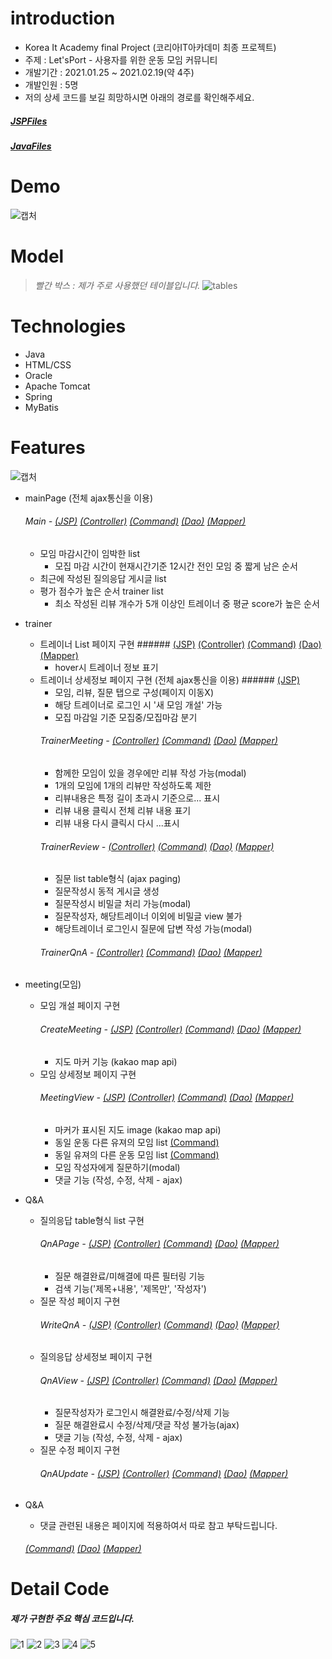 # introduction

* Korea It Academy final Project (코리아IT아카데미 최종 프로젝트)
* 주제 : Let'sPort - 사용자를 위한 운동 모임 커뮤니티
* 개발기간 : 2021.01.25 ~ 2021.02.19(약 4주)
* 개발인원 : 5명
* 저의 상세 코드를 보길 희망하시면 아래의 경로를 확인해주세요.
##### [JSPFiles](https://github.com/plitche/LetsPorts/tree/main/Project/src/main/webapp/WEB-INF/views/yongPage)
##### [JavaFiles](https://github.com/plitche/LetsPorts/tree/main/Project/src/main/java/com/koreait/project/yongsoo)

# Demo
![캡처](https://user-images.githubusercontent.com/70326085/109097682-23bd2c80-7763-11eb-98a8-7fa5a59c3f3a.PNG)


# Model
> _빨간 박스 : 제가 주로 사용했던 테이블입니다._
![tables](https://user-images.githubusercontent.com/70326085/108591854-34118800-73ae-11eb-91c5-f1a7eb456ef8.jpg)

# Technologies

* Java
* HTML/CSS
* Oracle
* Apache Tomcat
* Spring
* MyBatis

# Features
![캡처](https://user-images.githubusercontent.com/70326085/109098123-0fc5fa80-7764-11eb-8b34-d7b890ac4b89.PNG)

* mainPage (전체 ajax통신을 이용)
   ###### Main - [(JSP)](https://github.com/plitche/LetsPorts/blob/main/Project/src/main/webapp/WEB-INF/views/index.jsp) [(Controller)](https://github.com/plitche/LetsPorts/blob/main/Project/src/main/java/com/koreait/project/yongsoo/controller/MainPageController.java) [(Command)](https://github.com/plitche/LetsPorts/tree/main/Project/src/main/java/com/koreait/project/yongsoo/command/mainPage) [(Dao)](https://github.com/plitche/LetsPorts/blob/main/Project/src/main/java/com/koreait/project/yongsoo/dao/MainPageDao.java) [(Mapper)](https://github.com/plitche/LetsPorts/blob/main/Project/src/main/java/com/koreait/project/yongsoo/dao/mapper/mainPage.xml)
   - 모임 마감시간이 임박한 list
     - 모집 마감 시간이 현재시간기준 12시간 전인 모임 중 짧게 남은 순서
   - 최근에 작성된 질의응답 게시글 list
   - 평가 점수가 높은 순서 trainer list
     - 최소 작성된 리뷰 개수가 5개 이상인 트레이너 중 평균 score가 높은 순서

* trainer
   - 트레이너 List 페이지 구현 ###### [(JSP)](https://github.com/plitche/LetsPorts/blob/main/Project/src/main/webapp/WEB-INF/views/yongPage/trainerListPage.jsp) [(Controller)](https://github.com/plitche/LetsPorts/blob/main/Project/src/main/java/com/koreait/project/yongsoo/controller/TrainerController.java) [(Command)](https://github.com/plitche/LetsPorts/tree/main/Project/src/main/java/com/koreait/project/yongsoo/command/trainer) [(Dao)](https://github.com/plitche/LetsPorts/blob/main/Project/src/main/java/com/koreait/project/yongsoo/dao/TrainerDao.java) [(Mapper)](https://github.com/plitche/LetsPorts/blob/main/Project/src/main/java/com/koreait/project/yongsoo/dao/mapper/trainer.xml)
     - hover시 트레이너 정보 표기
   - 트레이너 상세정보 페이지 구현 (전체 ajax통신을 이용) ###### [(JSP)](https://github.com/plitche/LetsPorts/blob/main/Project/src/main/webapp/WEB-INF/views/yongPage/trainerDetailPage.jsp) 
     - 모임, 리뷰, 질문 탭으로 구성(페이지 이동X)
     - 해당 트레이너로 로그인 시 '새 모임 개설' 가능
     - 모집 마감일 기준 모집중/모집마감 분기
     ###### TrainerMeeting - [(Controller)](https://github.com/plitche/LetsPorts/blob/main/Project/src/main/java/com/koreait/project/yongsoo/controller/TrainerMeetingController.java) [(Command)](https://github.com/plitche/LetsPorts/tree/main/Project/src/main/java/com/koreait/project/yongsoo/command/trainerMeeting) [(Dao)](https://github.com/plitche/LetsPorts/blob/main/Project/src/main/java/com/koreait/project/yongsoo/dao/TrainerMeetingDao.java) [(Mapper)](https://github.com/plitche/LetsPorts/blob/main/Project/src/main/java/com/koreait/project/yongsoo/dao/mapper/trainerMeeting.xml)
     - 함께한 모임이 있을 경우에만 리뷰 작성 가능(modal)
     - 1개의 모임에 1개의 리뷰만 작성하도록 제한
     - 리뷰내용은 특정 길이 초과시 기준으로... 표시
     - 리뷰 내용 클릭시 전체 리뷰 내용 표기
     - 리뷰 내용 다시 클릭시 다시 ...표시
     ###### TrainerReview - [(Controller)](https://github.com/plitche/LetsPorts/blob/main/Project/src/main/java/com/koreait/project/yongsoo/controller/TrainerReviewController.java) [(Command)](https://github.com/plitche/LetsPorts/tree/main/Project/src/main/java/com/koreait/project/yongsoo/command/trainerReview) [(Dao)](https://github.com/plitche/LetsPorts/blob/main/Project/src/main/java/com/koreait/project/yongsoo/dao/TrainerReviewDao.java) [(Mapper)](https://github.com/plitche/LetsPorts/blob/main/Project/src/main/java/com/koreait/project/yongsoo/dao/mapper/trainerReview.xml)
     - 질문 list table형식 (ajax paging)
     - 질문작성시 동적 게시글 생성
     - 질문작성시 비밀글 처리 가능(modal)
     - 질문작성자, 해당트레이너 이외에 비밀글 view 불가
     - 해당트레이너 로그인시 질문에 답변 작성 가능(modal)
     ###### TrainerQnA - [(Controller)](https://github.com/plitche/LetsPorts/blob/main/Project/src/main/java/com/koreait/project/yongsoo/controller/TrainerQnAController.java) [(Command)](https://github.com/plitche/LetsPorts/tree/main/Project/src/main/java/com/koreait/project/yongsoo/command/trainerQnA) [(Dao)](https://github.com/plitche/LetsPorts/blob/main/Project/src/main/java/com/koreait/project/yongsoo/dao/TrainerQnADao.java) [(Mapper)](https://github.com/plitche/LetsPorts/blob/main/Project/src/main/java/com/koreait/project/yongsoo/dao/mapper/trainerQnA.xml)
     
* meeting(모임)
   - 모임 개설 페이지 구현
     ###### CreateMeeting - [(JSP)](https://github.com/plitche/LetsPorts/blob/main/Project/src/main/webapp/WEB-INF/views/yongPage/createMeetingPage.jsp) [(Controller)](https://github.com/plitche/LetsPorts/blob/main/Project/src/main/java/com/koreait/project/yongsoo/controller/TrainerMeetingController.java) [(Command)](https://github.com/plitche/LetsPorts/blob/main/Project/src/main/java/com/koreait/project/yongsoo/command/trainerMeeting/CreateMeetingCommand.java) [(Dao)](https://github.com/plitche/LetsPorts/blob/main/Project/src/main/java/com/koreait/project/yongsoo/dao/TrainerMeetingDao.java) [(Mapper)](https://github.com/plitche/LetsPorts/blob/main/Project/src/main/java/com/koreait/project/yongsoo/dao/mapper/trainerMeeting.xml)
     - 지도 마커 기능 (kakao map api)
   - 모임 상세정보 페이지 구현
     ###### MeetingView - [(JSP)](https://github.com/plitche/LetsPorts/blob/main/Project/src/main/webapp/WEB-INF/views/yongPage/meetingViewPage.jsp) [(Controller)](https://github.com/plitche/LetsPorts/blob/main/Project/src/main/java/com/koreait/project/yongsoo/controller/TrainerMeetingController.java) [(Command)](https://github.com/plitche/LetsPorts/blob/main/Project/src/main/java/com/koreait/project/yongsoo/command/trainerMeeting/GoMeetingViewCommand.java) [(Dao)](https://github.com/plitche/LetsPorts/blob/main/Project/src/main/java/com/koreait/project/yongsoo/dao/TrainerMeetingDao.java) [(Mapper)](https://github.com/plitche/LetsPorts/blob/main/Project/src/main/java/com/koreait/project/yongsoo/dao/mapper/trainerMeeting.xml)
     - 마커가 표시된 지도 image (kakao map api)
     - 동일 운동 다른 유져의 모임 list [(Command)](https://github.com/plitche/LetsPorts/blob/main/Project/src/main/java/com/koreait/project/yongsoo/command/trainerMeeting/GetOtherHostMeetingCommand.java)
     - 동일 유져의 다른 운동 모임 list [(Command)](https://github.com/plitche/LetsPorts/blob/main/Project/src/main/java/com/koreait/project/yongsoo/command/trainerMeeting/GetOtherMeetingCommand.java)
     - 모임 작성자에게 질문하기(modal)
     - 댓글 기능 (작성, 수정, 삭제 - ajax)

* Q&A
   - 질의응답 table형식 list 구현
     ###### QnAPage - [(JSP)](https://github.com/plitche/LetsPorts/blob/main/Project/src/main/webapp/WEB-INF/views/yongPage/QnAPage/totalQnAPage.jsp) [(Controller)](https://github.com/plitche/LetsPorts/blob/main/Project/src/main/java/com/koreait/project/yongsoo/controller/QnAController.java) [(Command)](https://github.com/plitche/LetsPorts/blob/main/Project/src/main/java/com/koreait/project/yongsoo/command/qna/GetQnAListCommand.java) [(Dao)](https://github.com/plitche/LetsPorts/blob/main/Project/src/main/java/com/koreait/project/yongsoo/dao/CommonQnADao.java) [(Mapper)](https://github.com/plitche/LetsPorts/blob/main/Project/src/main/java/com/koreait/project/yongsoo/dao/mapper/commonQnA.xml)
     - 질문 해결완료/미해결에 따른 필터링 기능
     - 검색 기능('제목+내용', '제목만', '작성자')
   - 질문 작성 페이지 구현
     ###### WriteQnA - [(JSP)](https://github.com/plitche/LetsPorts/blob/main/Project/src/main/webapp/WEB-INF/views/yongPage/QnAPage/writeQnAPage.jsp) [(Controller)](https://github.com/plitche/LetsPorts/blob/main/Project/src/main/java/com/koreait/project/yongsoo/controller/QnAController.java) [(Command)](https://github.com/plitche/LetsPorts/blob/main/Project/src/main/java/com/koreait/project/yongsoo/command/qna/WriteQnACommand.java) [(Dao)](https://github.com/plitche/LetsPorts/blob/main/Project/src/main/java/com/koreait/project/yongsoo/dao/CommonQnADao.java) [(Mapper)](https://github.com/plitche/LetsPorts/blob/main/Project/src/main/java/com/koreait/project/yongsoo/dao/mapper/commonQnA.xml)
   - 질의응답 상세정보 페이지 구현
     ###### QnAView - [(JSP)](https://github.com/plitche/LetsPorts/blob/main/Project/src/main/webapp/WEB-INF/views/yongPage/QnAPage/qnaViewPage.jsp) [(Controller)](https://github.com/plitche/LetsPorts/blob/main/Project/src/main/java/com/koreait/project/yongsoo/controller/QnAController.java) [(Command)](https://github.com/plitche/LetsPorts/blob/main/Project/src/main/java/com/koreait/project/yongsoo/command/qna/GoQnAViewPageCommand.java) [(Dao)](https://github.com/plitche/LetsPorts/blob/main/Project/src/main/java/com/koreait/project/yongsoo/dao/CommonQnADao.java) [(Mapper)](https://github.com/plitche/LetsPorts/blob/main/Project/src/main/java/com/koreait/project/yongsoo/dao/mapper/commonQnA.xml)
     - 질문작성자가 로그인시 해결완료/수정/삭제 기능
     - 질문 해결완료시 수정/삭제/댓글 작성 불가능(ajax)
     - 댓글 기능 (작성, 수정, 삭제 - ajax)
   - 질문 수정 페이지 구현
     ###### QnAUpdate - [(JSP)](https://github.com/plitche/LetsPorts/blob/main/Project/src/main/webapp/WEB-INF/views/yongPage/QnAPage/qnaUpdatePage.jsp) [(Controller)](https://github.com/plitche/LetsPorts/blob/main/Project/src/main/java/com/koreait/project/yongsoo/controller/QnAController.java) [(Command)](https://github.com/plitche/LetsPorts/blob/main/Project/src/main/java/com/koreait/project/yongsoo/command/qna/UpdateQnACommand.java) [(Dao)](https://github.com/plitche/LetsPorts/blob/main/Project/src/main/java/com/koreait/project/yongsoo/dao/CommonQnADao.java) [(Mapper)](https://github.com/plitche/LetsPorts/blob/main/Project/src/main/java/com/koreait/project/yongsoo/dao/mapper/commonQnA.xml)

* Q&A
   - 댓글 관련된 내용은 페이지에 적용하여서 따로 참고 부탁드립니다.
   ###### [(Command)]() [(Dao)]() [(Mapper)]()

# Detail Code
##### 제가 구현한 주요 핵심 코드입니다.
![1](https://user-images.githubusercontent.com/70326085/109098073-f4f38600-7763-11eb-80d6-fedf8cefaf4f.PNG)
![2](https://user-images.githubusercontent.com/70326085/109098081-f755e000-7763-11eb-8830-e56ccea7196c.PNG)
![3](https://user-images.githubusercontent.com/70326085/109098085-f8870d00-7763-11eb-9f0e-1ada24e3cddd.PNG)
![4](https://user-images.githubusercontent.com/70326085/109098089-f91fa380-7763-11eb-83d2-a78d48c6226d.PNG)
![5](https://user-images.githubusercontent.com/70326085/109098092-f9b83a00-7763-11eb-8b0a-58d03f9b77cf.PNG)

